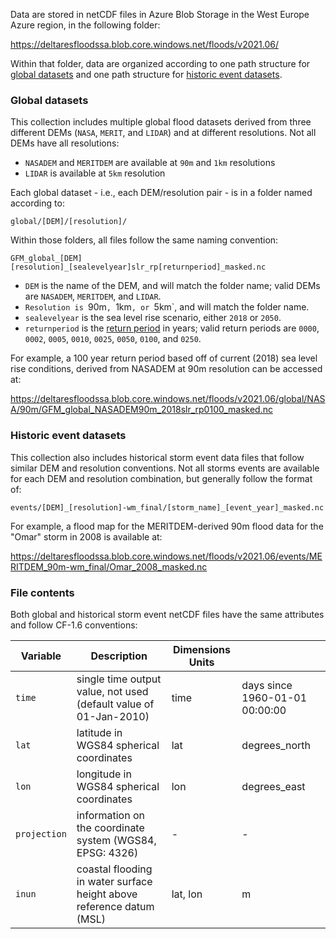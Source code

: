 Data are stored in netCDF files in Azure Blob Storage in the West Europe Azure region, in the following folder:

<https://deltaresfloodssa.blob.core.windows.net/floods/v2021.06/>

Within that folder, data are organized according to one path structure for [global datasets](#global-datasets) and one path structure for [historic event datasets](#historic-event-datasets).

### Global datasets

This collection includes multiple global flood datasets derived from three different DEMs (`NASA`, `MERIT`, and `LIDAR`) and at different resolutions. Not all DEMs have all resolutions:

- `NASADEM` and `MERITDEM` are available at `90m` and `1km` resolutions
- `LIDAR` is available at `5km` resolution

Each global dataset - i.e., each DEM/resolution pair - is in a folder named according to:

`global/[DEM]/[resolution]/`

Within those folders, all files follow the same naming convention:

`GFM_global_[DEM][resolution]_[sealevelyear]slr_rp[returnperiod]_masked.nc`

* `DEM` is the name of the DEM, and will match the folder name; valid DEMs are `NASADEM`, `MERITDEM`, and `LIDAR`.
* `Resolution is `90m`, `1km`, or `5km`, and will match the folder name.
* `sealevelyear` is the sea level rise scenario, either `2018` or `2050`.
* `returnperiod` is the [return period](https://en.wikipedia.org/wiki/Return_period) in years; valid return periods are `0000`, `0002`, `0005`, `0010`, `0025`, `0050`, `0100`, and `0250`.

For example, a 100 year return period based off of current (2018) sea level rise conditions, derived from NASADEM at 90m resolution can be accessed at:

<https://deltaresfloodssa.blob.core.windows.net/floods/v2021.06/global/NASA/90m/GFM_global_NASADEM90m_2018slr_rp0100_masked.nc>

### Historic event datasets

This collection also includes historical storm event data files that follow similar DEM and resolution conventions. Not all storms events are available for each DEM and resolution combination, but generally follow the format of:

`events/[DEM]_[resolution]-wm_final/[storm_name]_[event_year]_masked.nc`

For example, a flood map for the MERITDEM-derived 90m flood data for the "Omar" storm in 2008 is available at:

<https://deltaresfloodssa.blob.core.windows.net/floods/v2021.06/events/MERITDEM_90m-wm_final/Omar_2008_masked.nc>

### File contents

Both global and historical storm event netCDF files have the same attributes and follow CF-1.6 conventions:

| Variable     | Description                                                          | Dimensions Units |                                |
|--------------|----------------------------------------------------------------------|------------------|--------------------------------|
| `time`       | single time output value, not used (default value of 01-Jan-2010)    | time             | days since 1960-01-01 00:00:00 |
| `lat`        | latitude in WGS84 spherical coordinates                              | lat              | degrees_north                  |
| `lon`        | longitude in WGS84 spherical coordinates                             | lon              | degrees_east                   |
| `projection` | information on the coordinate system (WGS84, EPSG: 4326)             | -                | -                              |
| `inun`       | coastal flooding in water surface height above reference datum (MSL) | lat, lon         | m                              |